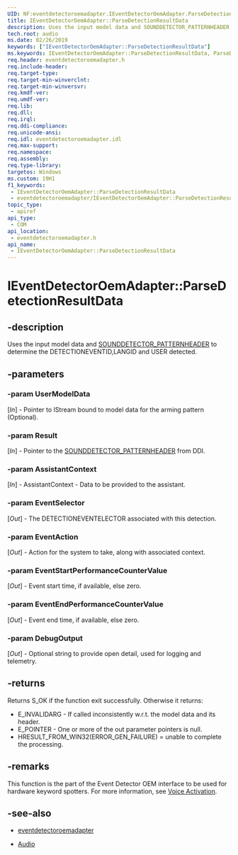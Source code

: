 ```yaml
---
UID: NF:eventdetectoroemadapter.IEventDetectorOemAdapter.ParseDetectionResultData
title: IEventDetectorOemAdapter::ParseDetectionResultData
description: Uses the input model data and SOUNDDETECTOR_PATTERNHEADER to determine the DETECTIONEVENTID,LANGID and USER detected.
tech.root: audio
ms.date: 02/26/2019
keywords: ["IEventDetectorOemAdapter::ParseDetectionResultData"]
ms.keywords: IEventDetectorOemAdapter::ParseDetectionResultData, ParseDetectionResultData, IEventDetectorOemAdapter.ParseDetectionResultData, IEventDetectorOemAdapter::ParseDetectionResultData, IEventDetectorOemAdapter.ParseDetectionResultData
req.header: eventdetectoroemadapter.h
req.include-header: 
req.target-type: 
req.target-min-winverclnt: 
req.target-min-winversvr: 
req.kmdf-ver: 
req.umdf-ver: 
req.lib: 
req.dll: 
req.irql: 
req.ddi-compliance: 
req.unicode-ansi: 
req.idl: eventdetectoroemadapter.idl
req.max-support: 
req.namespace: 
req.assembly: 
req.type-library: 
targetos: Windows
ms.custom: 19H1
f1_keywords:
 - IEventDetectorOemAdapter::ParseDetectionResultData
 - eventdetectoroemadapter/IEventDetectorOemAdapter::ParseDetectionResultData
topic_type:
 - apiref
api_type:
 - COM
api_location:
 - eventdetectoroemadapter.h
api_name:
 - IEventDetectorOemAdapter::ParseDetectionResultData
---
```


# IEventDetectorOemAdapter::ParseDetectionResultData


## -description

Uses the input model data and [SOUNDDETECTOR_PATTERNHEADER](ns-eventdetectoroemadapter-sounddetector_patternheader.md) to determine the DETECTIONEVENTID,LANGID and USER detected.

## -parameters

### -param UserModelData

\[*In*\] - Pointer to IStream bound to model data for the arming pattern (Optional).

### -param Result

\[*In*\] - Pointer to the [SOUNDDETECTOR_PATTERNHEADER](ns-eventdetectoroemadapter-sounddetector_patternheader.md) from DDI.

### -param AssistantContext

\[*In*\] - AssistantContext - Data to be provided to the assistant.

### -param EventSelector

\[*Out*\] - The DETECTIONEVENTELECTOR associated with this detection.

### -param EventAction

\[*Out*\] - Action for the system to take, along with associated context.

### -param EventStartPerformanceCounterValue

\[*Out*\] - Event start time, if available, else zero.

### -param EventEndPerformanceCounterValue

\[*Out*\] - Event end time, if available, else zero.

### -param DebugOutput

\[*Out*\] - Optional string to provide open detail, used for logging and telemetry.

## -returns

Returns S_OK if the function exit successfully. Otherwise it returns:

- E_INVALIDARG - If called inconsistently w.r.t. the model data and its header.
- E_POINTER - One or more of the out parameter pointers is null.
- HRESULT_FROM_WIN32(ERROR_GEN_FAILURE) = unable to complete the processing.

## -remarks

This function is the part of the Event Detector OEM interface to be used for hardware keyword spotters. For more information, see [Voice Activation](/windows-hardware/drivers/audio/voice-activation).

## -see-also

- [eventdetectoroemadapter](../eventdetectoroemadapter/index.md)

- [Audio](../_audio/index.md)

